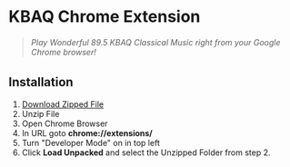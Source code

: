 # KBAQ Chrome Extension
> ###### *Play Wonderful 89.5 KBAQ Classical Music right from your Google Chrome browser!*

## Installation 

 1. [Download Zipped File](https://github.com/rloniello/KBAQ-Chrome-Extension/archive/master.zip)
 2. Unzip File
 3. Open Chrome Browser
 4. In URL goto **chrome://extensions/**
 5. Turn "Developer Mode" on in top left
 6. Click **Load Unpacked** and select the Unzipped Folder from step 2.
